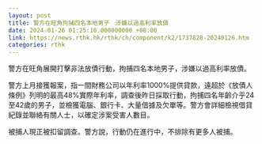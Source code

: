 ```yaml
---
layout: post
title: 警方在旺角拘捕四名本地男子　涉嫌以過高利率放債
date: 2024-01-26 01:25:10.000000000 +08:00
link: https://news.rthk.hk/rthk/ch/component/k2/1737828-20240126.htm
categories: rthk
---
```


警方在旺角展開打擊非法放債行動，拘捕四名本地男子，涉嫌以過高利率放債。

警方上月接獲報案，指一間財務公司以年利率1000%提供貸款，遠超於《放債人條例》列明的最高48%實際年利率，調查後昨日採取行動，拘捕四名年齡介乎24至42歲的男子，並檢獲電腦、銀行卡、大量借據及欠單等。警方會詳細檢視借貸紀錄並聯絡有關人士，以確定涉案受害人數目。

被捕人現正被扣留調查。警方說，行動仍在進行中，不排除有更多人被捕。
